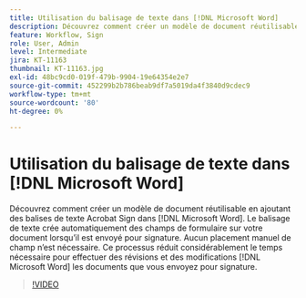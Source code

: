 ```yaml
---
title: Utilisation du balisage de texte dans [!DNL Microsoft Word]
description: Découvrez comment créer un modèle de document réutilisable en ajoutant des balises de texte Acrobat Sign dans [!DNL Microsoft Word]
feature: Workflow, Sign
role: User, Admin
level: Intermediate
jira: KT-11163
thumbnail: KT-11163.jpg
exl-id: 48bc9cd0-019f-479b-9904-19e64354e2e7
source-git-commit: 452299b2b786beab9df7a5019da4f3840d9cdec9
workflow-type: tm+mt
source-wordcount: '80'
ht-degree: 0%

---
```


# Utilisation du balisage de texte dans [!DNL Microsoft Word]

Découvrez comment créer un modèle de document réutilisable en ajoutant des balises de texte Acrobat Sign dans [!DNL Microsoft Word]. Le balisage de texte crée automatiquement des champs de formulaire sur votre document lorsqu’il est envoyé pour signature. Aucun placement manuel de champ n’est nécessaire. Ce processus réduit considérablement le temps nécessaire pour effectuer des révisions et des modifications [!DNL Microsoft Word] les documents que vous envoyez pour signature.

>[!VIDEO](https://video.tv.adobe.com/v/3409482?quality=12&learn=on&hidetitle=true)
